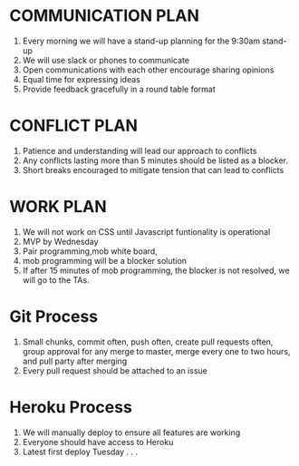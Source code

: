 # COMMUNICATION PLAN

1. Every morning we will have a stand-up planning for the 9:30am stand-up
2. We will use slack or phones to communicate
3. Open communications with each other encourage sharing opinions
4. Equal time for expressing ideas
5. Provide feedback gracefully in a round table format

# CONFLICT PLAN
1. Patience and understanding will lead our approach to conflicts
2. Any conflicts lasting more than 5 minutes should be listed as a blocker.
3. Short breaks encouraged to mitigate tension that can lead to conflicts

# WORK PLAN

1. We will not work on CSS until Javascript funtionality is operational
2. MVP by Wednesday
3. Pair programming,mob white board,
4. mob programming will be a blocker solution
5. If after 15 minutes of mob programming, the blocker is not resolved, we will go to the TAs.


# Git Process

1. Small chunks, commit often, push often, create pull requests often, group approval for any merge to master, merge every one to two hours, and pull party after merging
2. Every pull request should be attached to an issue

# Heroku Process

1. We will manually deploy to ensure all features are working
2. Everyone should have access to Heroku
3. Latest first deploy Tuesday . . .
